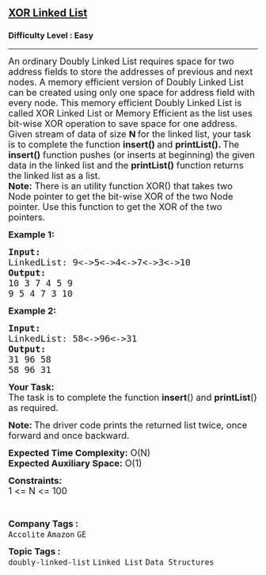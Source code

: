 <h2><a href="https://www.geeksforgeeks.org/problems/xor-linked-list/1?page=4&category=Linked%20List&status=unsolved&sortBy=submissions">XOR Linked List</a></h2><h3>Difficulty Level : Easy</h3><hr><div class="problems_problem_content__Xm_eO"><p><span style="font-size:18px">An ordinary Doubly Linked List requires space for two address fields to store the addresses of previous and next nodes.&nbsp;A memory efficient version of Doubly Linked List can be created using only one space for address field with every node. This memory efficient Doubly Linked List is called XOR Linked List or Memory Efficient as the list uses bit-wise XOR operation to save space for one address.<br>
Given stream of data of size <strong>N </strong>for the linked list, your task is to complete the function <strong>insert()&nbsp;</strong>and&nbsp;<strong>printList(). </strong>The <strong>insert()</strong> function pushes (or inserts at beginning) the given data in the linked list and the <strong>printList()</strong> function returns the linked list as a list.<br>
<strong>Note:</strong> There is an utility function XOR() that takes two Node pointer to get the bit-wise XOR of the two Node pointer. Use this function to get the XOR of the two pointers. </span></p>

<p><span style="font-size:18px"><strong>Example 1:</strong></span></p>

<pre><span style="font-size:18px"><strong>Input:
</strong>LinkedList: 9&lt;-&gt;5&lt;-&gt;4&lt;-&gt;7&lt;-&gt;3&lt;-&gt;10
<strong>Output:
</strong>10 3 7 4 5 9
9 5 4 7 3 10</span>
</pre>

<p><span style="font-size:18px"><strong>Example 2:</strong></span></p>

<pre><span style="font-size:18px"><strong>Input:
</strong>LinkedList: 58&lt;-&gt;96&lt;-&gt;31
<strong>Output:
</strong>31 96 58
58 96 31</span>
</pre>

<p><span style="font-size:18px"><strong>Your&nbsp;Task:</strong><br>
The task is to complete the function <strong>insert</strong>() and <strong>printList</strong>() as required.</span></p>

<p><strong><span style="font-size:18px">Note:&nbsp;</span></strong><span style="font-size:18px">The driver code prints the returned list twice, once forward and once backward.</span></p>

<p><span style="font-size:18px"><strong>Expected Time Complexity:</strong>&nbsp;O(N)<br>
<strong>Expected Auxiliary Space:</strong>&nbsp;O(1)</span></p>

<p><span style="font-size:18px"><strong>Constraints:</strong><br>
1 &lt;= N &lt;= 100</span></p>

<p>&nbsp;</p>
</div><p><span style=font-size:18px><strong>Company Tags : </strong><br><code>Accolite</code>&nbsp;<code>Amazon</code>&nbsp;<code>GE</code>&nbsp;<br><p><span style=font-size:18px><strong>Topic Tags : </strong><br><code>doubly-linked-list</code>&nbsp;<code>Linked List</code>&nbsp;<code>Data Structures</code>&nbsp;